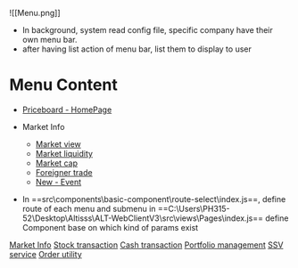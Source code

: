 ![[Menu.png]]
- In background, system read config file, specific company have their own menu bar.
- after having list action of menu bar, list them to display to user

# Menu Content

- [Priceboard - HomePage](docs-web-trading/Pages/HomePage%20-%20Priceboard/homepage-priceboard.md.md)
- Market Info
	- [Market view](docs-web-trading/Pages/Market%20View/market-view.md.md)
	- [Market liquidity](docs-web-trading/Pages/Market%20Liquidity/market-liquidity.md)
	- [Market cap](docs-web-trading/Pages/Market%20Cap/market-cap-layout.md)
	- [Foreigner trade](Foreigner_trade_Layout.md)
	- [New - Event](New_Event.md)


- In ==src\components\basic-component\route-select\index.js==, define route of each menu and submenu
in ==C:\Users\PH315-52\Desktop\Altisss\ALT-WebClientV3\src\views\Pages\index.js== define Component base on which kind of params exist



[Market Info](Market_Info.md) 
[Stock transaction](Stock_transaction.md)
[Cash transaction](Cash_transaction.md)
[Portfolio management](Portfolio_Management)
[SSV service](SSV_Service)
[Order utility](Order_Utility)
